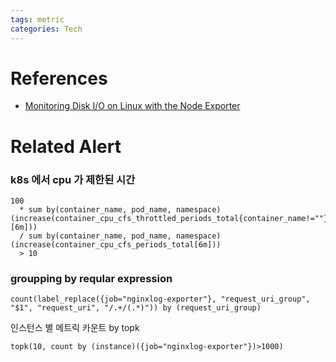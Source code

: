 ```yaml
---
tags: metric
categories: Tech
---
```


# References

- [Monitoring Disk I/O on Linux with the Node Exporter](https://devconnected.com/monitoring-disk-i-o-on-linux-with-the-node-exporter/)

# Related Alert

### k8s 에서 cpu 가 제한된 시간

```
100
  * sum by(container_name, pod_name, namespace) (increase(container_cpu_cfs_throttled_periods_total{container_name!=""}[6m]))
  / sum by(container_name, pod_name, namespace) (increase(container_cpu_cfs_periods_total[6m]))
  > 10
```

### groupping by reqular expression

```
count(label_replace({job="nginxlog-exporter"}, "request_uri_group", "$1", "request_uri", "/.+/(.*)")) by (request_uri_group)

```

인스턴스 별 메트릭 카운트 by topk

```
topk(10, count by (instance)({job="nginxlog-exporter"})>1000)
```